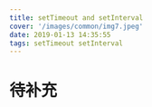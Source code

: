 ```yaml
---
title: setTimeout and setInterval
cover: '/images/common/img7.jpeg'
date: 2019-01-13 14:35:55
tags: setTimeout setInterval
---
```


# 待补充